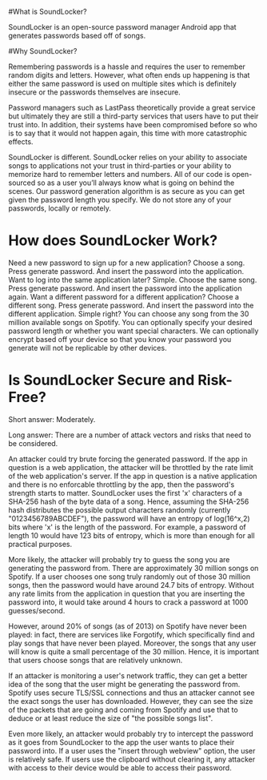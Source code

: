 #What is SoundLocker?

SoundLocker is an open-source password manager Android app that generates passwords based off of songs.

#Why SoundLocker?

Remembering passwords is a hassle and requires the user to remember random digits and letters. However, what often ends up happening is that either the same password is used on multiple sites which is definitely insecure or the passwords themselves are insecure. 

Password managers such as LastPass theoretically provide a great service but ultimately they are still a third-party services that users have to put their trust into. In addition, their systems have been compromised before so who is to say that it would not happen again, this time with more catastrophic effects.

SoundLocker is different. SoundLocker relies on your ability to associate songs to applications not your trust in third-parties or your ability to memorize hard to remember letters and numbers. All of our code is open-sourced so as a user you’ll always know what is going on behind the scenes. Our password generation algorithm is as secure as you can get given the password length you specify. We do not store any of your passwords, locally or remotely.

# How does SoundLocker Work?

Need a new password to sign up for a new application? Choose a song. Press generate password. And insert the password into the application. Want to log into the same application later? Simple. Choose the same song. Press generate password. And insert the password into the application again. Want a different password for a different application? Choose a different song. Press generate password. And insert the password into the different application. Simple right?
You can choose any song from the 30 million available songs on Spotify. You can optionally specify your desired password length or whether you want special characters. We can optionally encrypt based off your device so that you know your password you generate will not be replicable by other devices.

# Is SoundLocker Secure and Risk-Free?

Short answer: Moderately.

Long answer: There are a number of attack vectors and risks that need to be considered.

An attacker could try brute forcing the generated password. If the app in question is a web application, the attacker will be throttled by the rate limit of the web application's server. If the app in question is a native application and there is no enforcable throttling by the app, then the password's strength starts to matter. SoundLocker uses the first 'x' characters of a SHA-256 hash of the byte data of a song. Hence, assuming the SHA-256 hash distributes the possible output characters randomly (currently "0123456789ABCDEF"), the password will have an entropy of log(16^x,2) bits where 'x' is the length of the password. For example, a password of length 10 would have 123 bits of entropy, which is more than enough for all practical purposes.

More likely, the attacker will probably try to guess the song you are generating the password from. There are approximately 30 million songs on Spotify. If a user chooses one song truly randomly out of those 30 million songs, then the password would have around 24.7 bits of entropy. Without any rate limits from the application in question that you are inserting the password into, it would take around 4 hours to crack a password at 1000 guesses/second.

However, around 20% of songs (as of 2013) on Spotify have never been played: in fact, there are services like Forgotify, which specifically find and play songs that have never been played. Moreover, the songs that any user will know is quite a small percentage of the 30 million. Hence, it is important that users choose songs that are relatively unknown.

If an attacker is monitoring a user's network traffic, they can get a better idea of the song that the user might be generating the password from. Spotify uses secure TLS/SSL connections and thus an attacker cannot see the exact songs the user has downloaded. However, they can see the size of the packets that are going and coming from Spotify and use that to deduce or at least reduce the size of "the possible songs list".

Even more likely, an attacker would probably try to intercept the password as it goes from SoundLocker to the app the user wants to place their password into. If a user uses the "insert through webview" option, the user is relatively safe. If users use the clipboard without clearing it, any attacker with access to their device would be able to access their password.
